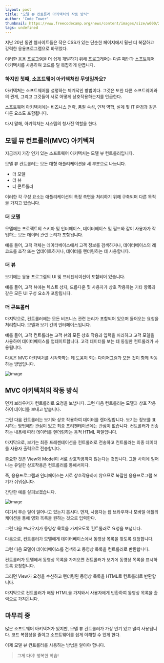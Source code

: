 ```yaml
---
layout: post
title: "모델 뷰 컨트롤러 아키텍처의 작동 방식"
author: 'Code Tower'
thumbnail: https://www.freecodecamp.org/news/content/images/size/w600/2021/01/Pink-Cute-Chic-Vintage-90s-Virtual-Trivia-Quiz-Presentations--15--1.png
tags: undefined
---
```



지난 20년 동안 웹사이트들은 작은 CSS가 있는 단순한 페이지에서 훨씬 더 복잡하고 강력한 응용프로그램으로 바뀌었다.

이러한 응용 프로그램을 더 쉽게 개발하기 위해 프로그래머는 다른 패턴과 소프트웨어 아키텍처를 사용하여 코드를 덜 복잡하게 만듭니다.

### 하지만 첫째, 소프트웨어 아키텍처란 무엇일까요?

아키텍처는 소프트웨어를 설명하는 체계적인 방법이다. 그것은 또한 다른 소프트웨어와의 관계, 그리고 그것들이 서로 어떻게 상호작용하는지를 언급한다.

소프트웨어 아키텍처에는 비즈니스 전략, 품질 속성, 인적 역학, 설계 및 IT 환경과 같은 다른 요소도 포함됩니다.

다시 말해, 아키텍처는 시스템의 청사진 역할을 한다.

## 모델 뷰 컨트롤러(MVC) 아키텍처

지금까지 가장 인기 있는 소프트웨어 아키텍처는 모델 뷰 컨트롤러입니다.

모델 뷰 컨트롤러는 모든 대형 애플리케이션을 세 부분으로 나눕니다.

- 더 모델
- 더 뷰
- 더 콘트롤러

이러한 각 구성 요소는 애플리케이션의 특정 측면을 처리하기 위해 구축되며 다른 목적을 가지고 있습니다.

### 더 모델

모델에는 프로젝트의 스키마 및 인터페이스, 데이터베이스 및 필드와 같이 사용자가 작업하는 모든 데이터 관련 논리가 포함됩니다.

예를 들어, 고객 객체는 데이터베이스에서 고객 정보를 검색하거나, 데이터베이스의 레코드를 조작 또는 업데이트하거나, 데이터를 렌더링하는 데 사용합니다.

### 더 뷰

보기에는 응용 프로그램의 UI 및 프레젠테이션이 포함되어 있습니다.

예를 들어, 고객 뷰에는 텍스트 상자, 드롭다운 및 사용자가 상호 작용하는 기타 항목과 같은 모든 UI 구성 요소가 포함됩니다.

### 더 콘트롤러

마지막으로, 컨트롤러에는 모든 비즈니스 관련 논리가 포함되어 있으며 들어오는 요청을 처리합니다. 모델과 보기 간의 인터페이스입니다.

예를 들어, 고객 컨트롤러는 고객 뷰의 모든 상호 작용과 입력을 처리하고 고객 모델을 사용하여 데이터베이스를 업데이트합니다. 고객 데이터를 보는 데 동일한 컨트롤러가 사용됩니다.

다음은 MVC 아키텍처를 시각화하는 데 도움이 되는 다이어그램과 모든 것이 함께 작동하는 방법입니다.

![image](https://www.freecodecamp.org/news/content/images/2021/02/Pink-Cute-Chic-Vintage-90s-Virtual-Trivia-Quiz-Presentations--15-.png)

## MVC 아키텍처의 작동 방식

먼저 브라우저가 컨트롤러로 요청을 보냅니다. 그런 다음 컨트롤러는 모델과 상호 작용하여 데이터를 보내고 받습니다.

그런 다음 컨트롤러는 보기와 상호 작용하여 데이터를 렌더링합니다. 보기는 정보를 표시하는 방법에만 관심이 있고 최종 프리젠테이션에는 관심이 없습니다. 컨트롤러가 전송하는 내용에 따라 데이터를 렌더링하는 동적 HTML 파일입니다.

마지막으로, 보기는 최종 프레젠테이션을 컨트롤러로 전송하고 컨트롤러는 최종 데이터를 사용자 출력으로 전송합니다.

중요한 것은 View와 Model이 서로 상호작용하지 않는다는 것입니다. 그들 사이에 일어나는 유일한 상호작용은 컨트롤러를 통해서이다.

즉, 응용프로그램과 인터페이스는 서로 상호작용하지 않으므로 복잡한 응용프로그램 쓰기가 쉬워집니다.

간단한 예를 살펴보겠습니다.

![image](https://www.freecodecamp.org/news/content/images/2021/02/Pink-Cute-Chic-Vintage-90s-Virtual-Trivia-Quiz-Presentations--16-.png)

여기서 무슨 일이 일어나고 있는지 봅시다. 먼저, 사용자는 웹 브라우저나 모바일 애플리케이션을 통해 영화 목록을 원하는 것으로 입력한다.

그런 다음 브라우저가 동영상 목록을 가져오도록 컨트롤러로 요청을 보냅니다.

다음으로, 컨트롤러가 모델에게 데이터베이스에서 동영상 목록을 찾도록 요청합니다.

그런 다음 모델이 데이터베이스를 검색하고 동영상 목록을 컨트롤러로 반환합니다.

컨트롤러가 모델에서 동영상 목록을 가져오면 컨트롤러가 보기에 동영상 목록을 표시하도록 요청합니다.

그러면 View가 요청을 수신하고 렌더링된 동영상 목록을 HTML로 컨트롤러로 반환합니다.

마지막으로 컨트롤러가 해당 HTML을 가져와서 사용자에게 반환하여 동영상 목록을 출력으로 가져옵니다.

## 마무리 중

많은 소프트웨어 아키텍처가 있지만, 모델 뷰 컨트롤러가 가장 인기 있고 널리 사용됩니다. 코드 복잡성을 줄이고 소프트웨어를 쉽게 이해할 수 있게 한다.

이제 모델 뷰 컨트롤러를 사용하는 방법을 알아야 합니다.

> 그게 다야! 행복한 학습!